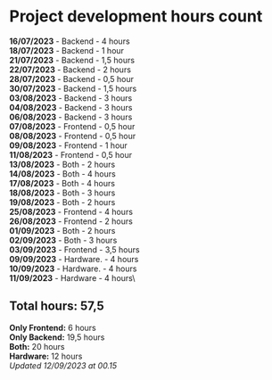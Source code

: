 # Project development hours count

**16/07/2023**  -   Backend     -   4 hours\
**18/07/2023**  -   Backend     -   1 hour\
**21/07/2023**  -   Backend     -   1,5 hours\
**22/07/2023**  -   Backend     -   2 hours\
**28/07/2023**  -   Backend     -   0,5 hour\
**30/07/2023**  -   Backend     -   1,5 hours\
**03/08/2023**  -   Backend     -   3 hours\
**04/08/2023**  -   Backend     -   3 hours\
**06/08/2023**  -   Backend     -   3 hours\
**07/08/2023**  -   Frontend    -   0,5 hour\
**08/08/2023**  -   Frontend    -   0,5 hour\
**09/08/2023**  -   Frontend    -   1 hour\
**11/08/2023**  -   Frontend    -   0,5 hour\
**13/08/2023**  -   Both        -   2 hours\
**14/08/2023**  -   Both        -   4 hours\
**17/08/2023**  -   Both        -   4 hours\
**18/08/2023**  -   Both        -   3 hours\
**19/08/2023**  -   Both        -   2 hours\
**25/08/2023**  -   Frontend    -   4 hours\
**26/08/2023**  -   Frontend    -   2 hours\
**01/09/2023**  -   Both        -   2 hours\
**02/09/2023**  -   Both        -   3 hours\
**03/09/2023**  -   Frontend    -   3,5 hours\
**09/09/2023**  -   Hardware.   -   4 hours\
**10/09/2023**  -   Hardware.   -   4 hours\
**11/09/2023**  -   Hardware    -   4 hours\

## Total hours: 57,5

**Only Frontend:**  6 hours\
**Only Backend:**   19,5 hours\
**Both:**           20 hours\
**Hardware:**       12 hours\
*Updated 12/09/2023 at 00.15*
